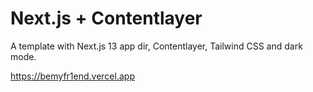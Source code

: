 # Next.js + Contentlayer

A template with Next.js 13 app dir, Contentlayer, Tailwind CSS and dark mode.

https://bemyfr1end.vercel.app

